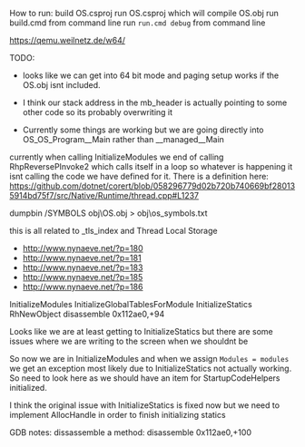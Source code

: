 ﻿How to run:
  build OS.csproj
  run OS.csproj which will compile OS.obj
  run build.cmd from command line
  run `run.cmd debug` from command line


https://qemu.weilnetz.de/w64/

TODO:
* looks like we can get into 64 bit mode and paging setup works if the OS.obj isnt included.
* I think our stack address in the mb_header is actually pointing to some other code so its probably overwriting it

* Currently some things are working but we are going directly into OS_OS_Program__Main rather than __managed__Main

currently when calling InitializeModules we end of calling RhpReversePInvoke2 which calls itself in a loop
so whatever is happening it isnt calling the code we have defined for it. There is a definition here:
https://github.com/dotnet/corert/blob/058296779d02b720b740669bf280135914bd75f7/src/Native/Runtime/thread.cpp#L1237


dumpbin /SYMBOLS obj\OS.obj > obj\os_symbols.txt

this is all related to _tls_index and Thread Local Storage
* http://www.nynaeve.net/?p=180
* http://www.nynaeve.net/?p=181
* http://www.nynaeve.net/?p=183
* http://www.nynaeve.net/?p=185
* http://www.nynaeve.net/?p=186


InitializeModules
InitializeGlobalTablesForModule
InitializeStatics
RhNewObject
disassemble 0x112ae0,+94

Looks like we are at least getting to InitializeStatics but there are some issues where we are writing to the screen when we shouldnt be


So now we are in InitializeModules and when we assign `Modules = modules` we get an exception
most likely due to InitializeStatics not actually working. So need to look here as we should
have an item for StartupCodeHelpers initialized.

I think the original issue with InitializeStatics is fixed now but we need to implement AllocHandle
in order to finish initializing statics



GDB notes:
  dissassemble a method:
    disassemble 0x112ae0,+100